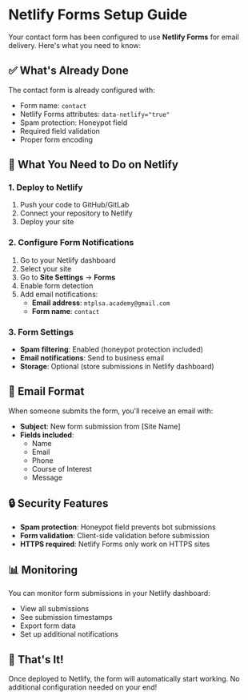 # Netlify Forms Setup Guide

Your contact form has been configured to use **Netlify Forms** for email delivery. Here's what you need to know:

## ✅ What's Already Done

The contact form is already configured with:
- Form name: `contact`
- Netlify Forms attributes: `data-netlify="true"`
- Spam protection: Honeypot field
- Required field validation
- Proper form encoding

## 🔧 What You Need to Do on Netlify

### 1. Deploy to Netlify
1. Push your code to GitHub/GitLab
2. Connect your repository to Netlify
3. Deploy your site

### 2. Configure Form Notifications
1. Go to your Netlify dashboard
2. Select your site
3. Go to **Site Settings** → **Forms**
4. Enable form detection
5. Add email notifications:
   - **Email address**: `mtplsa.academy@gmail.com`
   - **Form name**: `contact`

### 3. Form Settings
- **Spam filtering**: Enabled (honeypot protection included)
- **Email notifications**: Send to business email
- **Storage**: Optional (store submissions in Netlify dashboard)

## 📧 Email Format

When someone submits the form, you'll receive an email with:
- **Subject**: New form submission from [Site Name]
- **Fields included**:
  - Name
  - Email
  - Phone
  - Course of Interest
  - Message

## 🔒 Security Features

- **Spam protection**: Honeypot field prevents bot submissions
- **Form validation**: Client-side validation before submission
- **HTTPS required**: Netlify Forms only work on HTTPS sites

## 📊 Monitoring

You can monitor form submissions in your Netlify dashboard:
- View all submissions
- See submission timestamps
- Export form data
- Set up additional notifications

## 🚀 That's It!

Once deployed to Netlify, the form will automatically start working. No additional configuration needed on your end!
